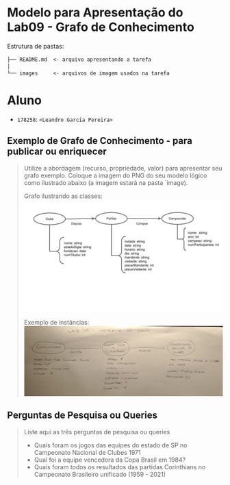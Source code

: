 # Modelo para Apresentação do Lab09 - Grafo de Conhecimento

Estrutura de pastas:

~~~
├── README.md  <- arquivo apresentando a tarefa
│
└── images     <- arquivos de imagem usados na tarefa
~~~

# Aluno
* `178258`: `<Leandro Garcia Pereira>`

## Exemplo de Grafo de Conhecimento - para publicar ou enriquecer
> Utilize a abordagem (recurso, propriedade, valor) para apresentar seu grafo exemplo.
> Coloque a imagem do PNG do seu modelo lógico como ilustrado abaixo (a imagem estará na pasta `image).
>
> Grafo ilustrando as classes:
> ![Modelo Lógico de Grafos](images/grafo.png)
>
> Exemplo de instâncias:
> ![Modelo Lógico de Grafos](images/grafo-exemplo.png)


## Perguntas de Pesquisa ou Queries

> Liste aqui as três perguntas de pesquisa ou queries
> * Quais foram os jogos das equipes do estado de SP no Campeonato Nacional de Clubes 1971
> * Qual foi a equipe vencedora da Copa Brasil em 1984?
> * Quais foram todos os resultados das partidas Corinthians no Campeonato Brasileiro unificado (1959 - 2021)
